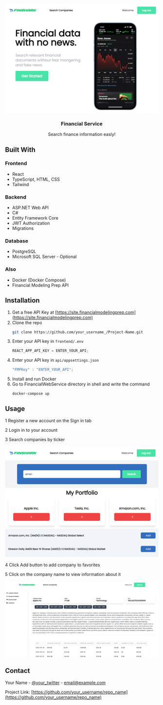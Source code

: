 <!-- PROJECT LOGO -->
<br />
<div align="center">
  <a href="https://github.com/othneildrew/Best-README-Template">
    <img src="github_res/main_page.png" alt="main">
  </a>

  <h3 align="center">Financial Service</h3>

  <p align="center">
    Search finance information easly!
    <br />
  </p>
</div>

<!-- ABOUT THE PROJECT -->

## Built With

### Frontend

- React
- TypeScript, HTML, CSS
- Tailwind

### Backend

- ASP.NET Web API
- C#
- Entity Framework Core
- JWT Authorization
- Migrations

### Database

- PostgreSQL
- Microsoft SQL Server - Optional

### Also

- Docker (Docker Compose)
- Financial Modeling Prep API

<!-- GETTING STARTED -->

## Installation

1. Get a free API Key at [https://site.financialmodelingprep.com](https://site.financialmodelingprep.com)
2. Clone the repo
   ```sh
   git clone https://github.com/your_username_/Project-Name.git
   ```
3. Enter your API key in `frontend/.env`
   ```js
   REACT_APP_API_KEY = ENTER_YOUR_API;
   ```
4. Enter your API key in `api/appsettings.json`
   ```js
   "FMPKey" : "ENTER_YOUR_API";
   ```
5. Install and run Docker
6. Go to FinancialWebService directory in shell and write the command
   ```sh
   docker-compose up
   ```

<!-- USAGE EXAMPLES -->

## Usage

1 Register a new account on the Sign in tab

2 Login in to your account

3 Search companies by ticker

![Main Screen](/github_res/search_page.png?raw=true ".")

4 Click Add button to add company to favorites

5 Click on the company name to view information about it

![Main Screen](/github_res/company_page.png?raw=true ".")

## Contact

Your Name - [@your_twitter](https://twitter.com/your_username) - email@example.com

Project Link: [https://github.com/your_username/repo_name](https://github.com/your_username/repo_name)

<!-- MARKDOWN LINKS & IMAGES -->
<!-- https://www.markdownguide.org/basic-syntax/#reference-style-links -->

[React-url]: https://reactjs.org/
